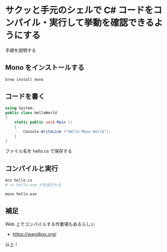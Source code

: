# サクッと手元のシェルで C# コードをコンパイル・実行して挙動を確認できるようにする

手順を説明する

## Mono をインストールする

```bash
brew install mono
```

## コードを書く

```cs
using System;
public class HelloWorld
{
    static public void Main ()
    {
        Console.WriteLine ("Hello Mono World");
    }
}
```

ファイル名を hello.cs で保存する

## コンパイルと実行

```bash
mcs hello.cs
# => hello.exe が生成される

mono hello.exe
```

## 補足

Web 上でコンパイルする作業場もあるらしい

* https://wandbox.org/


以上！
